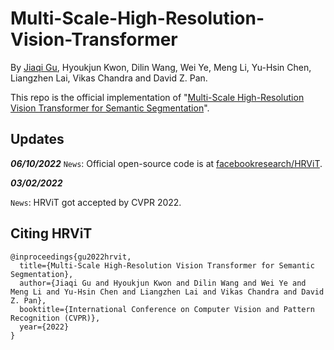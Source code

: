 # Multi-Scale-High-Resolution-Vision-Transformer
By [Jiaqi Gu](https://jeremiemelo.github.io/), Hyoukjun Kwon, Dilin Wang, Wei Ye, Meng Li, Yu-Hsin Chen, Liangzhen Lai, Vikas Chandra and David Z. Pan.

This repo is the official implementation of "[Multi-Scale High-Resolution Vision Transformer for Semantic Segmentation](https://arxiv.org/abs/2111.01236)".

## Updates
***06/10/2022***
`News`: Official open-source code is at [facebookresearch/HRViT](https://github.com/facebookresearch/HRViT).

***03/02/2022***

`News`: HRViT got accepted by CVPR 2022.

## Citing HRViT

```
@inproceedings{gu2022hrvit,
  title={Multi-Scale High-Resolution Vision Transformer for Semantic Segmentation},
  author={Jiaqi Gu and Hyoukjun Kwon and Dilin Wang and Wei Ye and Meng Li and Yu-Hsin Chen and Liangzhen Lai and Vikas Chandra and David Z. Pan},
  booktitle={International Conference on Computer Vision and Pattern Recognition (CVPR)},
  year={2022}
}
```

